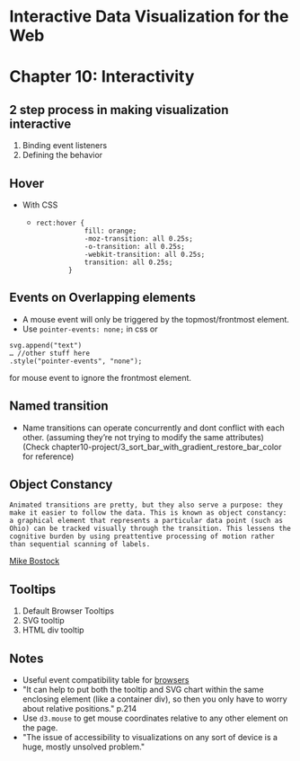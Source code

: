 # Interactive Data Visualization for the Web
# Chapter 10: Interactivity

## 2 step process in making visualization interactive
1. Binding event listeners
2. Defining the behavior
   
## Hover
- With CSS
  - ```
	rect:hover {
                fill: orange;
                -moz-transition: all 0.25s;
                -o-transition: all 0.25s;
                -webkit-transition: all 0.25s;
                transition: all 0.25s;
            }	
    ```

## Events on Overlapping elements
- A mouse event will only be triggered by the topmost/frontmost element.
- Use `pointer-events: none;` in css or
```
svg.append("text")
… //other stuff here
.style("pointer-events", "none");
```
for mouse event to ignore the frontmost element.  

## Named transition
- Name transitions can operate concurrently and dont conflict with each other. (assuming they’re not trying to modify the
same attributes) (Check chapter10-project/3_sort_bar_with_gradient_restore_bar_color for reference)

## Object Constancy
```
Animated transitions are pretty, but they also serve a purpose: they make it easier to follow the data. This is known as object constancy: a graphical element that represents a particular data point (such as Ohio) can be tracked visually through the transition. This lessens the cognitive burden by using preattentive processing of motion rather than sequential scanning of labels.
```
[Mike Bostock](https://bost.ocks.org/mike/constancy/)

## Tooltips
1. Default Browser Tooltips
2. SVG tooltip
3. HTML div tooltip
   
## Notes
- Useful event compatibility table for [browsers](https://www.quirksmode.org/dom/events/)
- "It can help to put both the tooltip and SVG chart within the same enclosing element
(like a container div), so then you only have to worry about relative positions." p.214 
- Use `d3.mouse` to get mouse coordinates relative to any other element on the page.
- "The issue of accessibility to visualizations on any sort of device is a huge, mostly unsolved problem."
